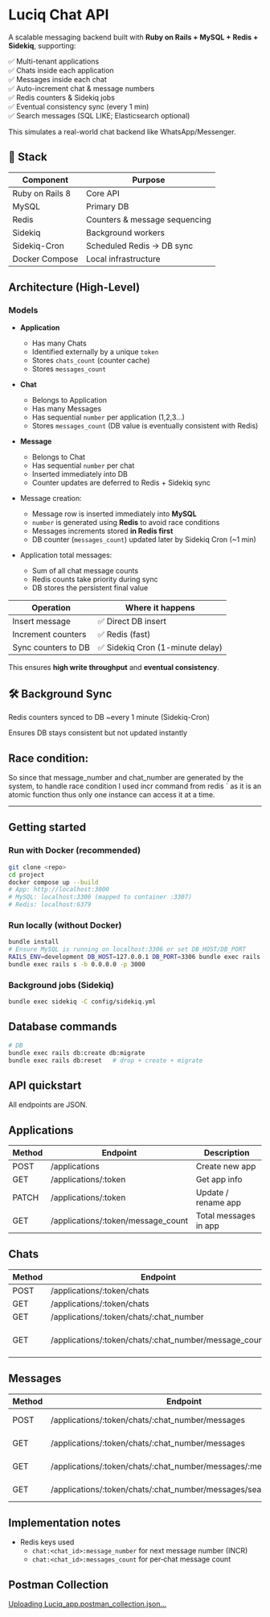 # Luciq Chat API

A scalable messaging backend built with **Ruby on Rails + MySQL + Redis + Sidekiq**, supporting:

✅ Multi-tenant applications  
✅ Chats inside each application  
✅ Messages inside each chat  
✅ Auto-increment chat & message numbers  
✅ Redis counters & Sidekiq jobs  
✅ Eventual consistency sync (every 1 min)  
✅ Search messages (SQL LIKE; Elasticsearch optional)

This simulates a real-world chat backend like WhatsApp/Messenger.

## 🚀 Stack

| Component | Purpose |
|----------|--------|
Ruby on Rails 8 | Core API  
MySQL | Primary DB  
Redis | Counters & message sequencing  
Sidekiq | Background workers  
Sidekiq-Cron | Scheduled Redis → DB sync  
Docker Compose | Local infrastructure  


## Architecture (High-Level)

### Models
- **Application**
  - Has many Chats
  - Identified externally by a unique `token`
  - Stores `chats_count` (counter cache)
  - Stores `messages_count`

- **Chat**
  - Belongs to Application
  - Has many Messages
  - Has sequential `number` per application (1,2,3…)
  - Stores `messages_count` (DB value is eventually consistent with Redis)

- **Message**
  - Belongs to Chat
  - Has sequential `number` per chat
  - Inserted immediately into DB
  - Counter updates are deferred to Redis + Sidekiq sync


- Message creation:
  - Message row is inserted immediately into **MySQL**
  - `number` is generated using **Redis** to avoid race conditions
  - Messages increments stored **in Redis first**
  - DB counter (`messages_count`) updated later by Sidekiq Cron (~1 min)

- Application total messages:
  - Sum of all chat message counts
  - Redis counts take priority during sync
  - DB stores the persistent final value

| Operation | Where it happens |
|----------|------------------|
Insert message | ✅ Direct DB insert  
Increment counters | ✅ Redis (fast)  
Sync counters to DB | ✅ Sidekiq Cron (1-minute delay)  

This ensures **high write throughput** and **eventual consistency**.

## 🛠 Background Sync

Redis counters synced to DB ~every 1 minute (Sidekiq-Cron)

Ensures DB stays consistent but not updated instantly

## Race condition:
So since that message_number and chat_number are generated by the system, to handle race condition I used incr command from redis ` as it is an atomic function thus only one instance can access it at a time.

---
## Getting started

### Run with Docker (recommended)
```bash
git clone <repo>
cd project
docker compose up --build
# App: http://localhost:3000
# MySQL: localhost:3306 (mapped to container :3307)
# Redis: localhost:6379
```

### Run locally (without Docker)
```bash
bundle install
# Ensure MySQL is running on localhost:3306 or set DB_HOST/DB_PORT
RAILS_ENV=development DB_HOST=127.0.0.1 DB_PORT=3306 bundle exec rails db:create db:migrate
bundle exec rails s -b 0.0.0.0 -p 3000
```

### Background jobs (Sidekiq)
```bash
bundle exec sidekiq -C config/sidekiq.yml
```


## Database commands
```bash
# DB
bundle exec rails db:create db:migrate
bundle exec rails db:reset   # drop + create + migrate
```


## API quickstart
All endpoints are JSON.

## Applications
|Method	|Endpoint|	                            Description
|----------|--------|--------|
POST	|/applications|	                        Create new app
GET	    |/applications/:token|	                Get app info
PATCH	|/applications/:token|	                Update / rename app
GET	    |/applications/:token/message_count|	    Total messages in app


## Chats
|Method	|Endpoint	|                                            Description
|----------|--------|--------|
POST	|/applications/:token/chats	       |                     Create chat
GET	 |   /applications/:token/chats	       |                     List chats
GET	 |   /applications/:token/chats/:chat_number|	                Chat details
GET	   | /applications/:token/chats/:chat_number/message_count|	Chat messages count



## Messages
|Method|	Endpoint	   |                                                     Description
|----------|--------|--------|
POST	|/applications/:token/chats/:chat_number/messages	|                Create message
GET	 |   /applications/:token/chats/:chat_number/messages	  |              List messages
GET	|    /applications/:token/chats/:chat_number/messages/:message_number|	Show message
GET	 |   /applications/:token/chats/:chat_number/messages/search?q=text	 |   Search messages



## Implementation notes
- Redis keys used
  - `chat:<chat_id>:message_number` for next message number (INCR)
  - `chat:<chat_id>:messages_count` for per‑chat message count

## Postman Collection


[Uploading Luciq_app.postman_collection.json…]()
